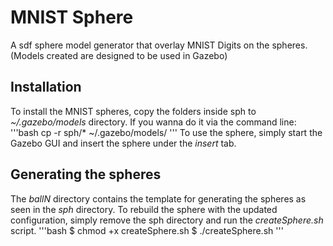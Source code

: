 # MNIST Sphere
A sdf sphere model generator that overlay MNIST Digits on the spheres. (Models created are designed to be used in Gazebo)

## Installation
To install the MNIST spheres, copy the folders inside sph to *~/.gazebo/models* directory. If you wanna do it via the command line:
'''bash
cp -r sph/* ~/.gazebo/models/
'''
To use the sphere, simply start the Gazebo GUI and insert the sphere under the *insert* tab.

## Generating the spheres
The *ballN* directory contains the template for generating the spheres as seen in the *sph* directory. To rebuild the sphere with the updated configuration,
simply remove the sph directory and run the *createSphere.sh* script.
'''bash
$ chmod +x createSphere.sh
$ ./createSphere.sh
'''